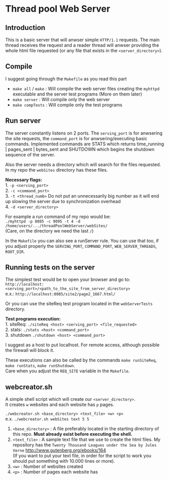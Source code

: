 # Thread pool Web Server
  
  
## Introduction

This is a basic server that will anwser simple `HTTP/1.1` requests. The main thread receives the request and a reader thread will anwser providing the whole html file requested (or any file that exists in the `<server_directory>`).
  
  
## Compile

I suggest going through the `Makefile` as you read this part  

- `make all` / `make` : Will compile the web server files creating the  `myhttpd` executable and the server test programs (More on them later)  
- `make server` : Will compile only the web server  
- `make compTests` : Will compile only the test programs  
  
  
## Run server

The server constantly listens on 2 ports. The `serving_port` is for anwsering the site requests, the  `command_port` is for anwsering/executing basic commands. Implemented commands are STATS which returns time_running | pages_sent | bytes_sent and SHUTDOWN which begins the shutdown sequence of the server.  
  
Also the server needs a directory which will search for the files requested. In my repo the `webSites` directory has these files.  

**Necessary flags:**  
      1. `-p <serving_port>`  
      2. `-c <command_port>`  
      3. `-t <thread_numb>` Do not put an unnecessarily big number as it will end up slowing the server due to synchronization overhead  
      4. `-d <server_directory>`  
      
For example a run command of my repo would be:  
      `./myhttpd -p 8085 -c 9095 -t 4 -d /home/users/.../threadPoolWebServer/webSites/`  
      (Care, on the directory we need the last `/`)  
  
In the `Makefile` you can also see a runServer rule. You can use that too, if you adjust properly the `SERVING_PORT`, `COMMAND_PORT`, `WEB_SERVER_THREADS`, `ROOT_DIR`.

## Running tests on the server

The simplest test would be to open your browser and go to:  
    `http://localhost:<serving_port>/<path_to_the_site_from_server_directory>`  
     e.x.: `http://localhost:8085/site2/page2_1667.html/`
     
Or you can use the siteReq test program located in the `webServerTests` directory.  
  
**Test programs execution:**  
    1. siteReq: `./siteReq <host> <serving_port> <file_requested>`  
    2. stats: `./stats <host> <command_port>`  
    3. shutdown `./shutdown <host> <command_port>`  
    
I suggest as a host to put localhost. For remote access, although possible the firewall will block it.

These executions can also be called by the commands `make runSiteReq`, `make runStats`, `make runShutdown`.    
Care when you adjust the `REQ_SITE` variable in the `Makefile`.  
  
  
## webcreator.sh

A simple shell script which will create our `<server_directory>`.  
It creates `w` websites and each website has `p` pages.  
  
`./webcreator.sh <base_directory> <text_file> <w> <p>`  
e.x. `./webcreator.sh webSites text 5 5`  
  
1. `<base_directory>` : A file preferably located in the starting directory of this repo. **Must already exist before executing the shell.**  
2. `<text_file>` : A sample text file that we use to create the html files. My repository has the `Twenty Thousand Leagues under the Sea by Jules Verne` http://www.gutenberg.org/ebooks/164   
(If you want to put your text file, in order for the script to work you should put something with 10.000 lines or more).  
3. `<w>` : Number of websites created  
4. `<p>` : Number of pages each website has


